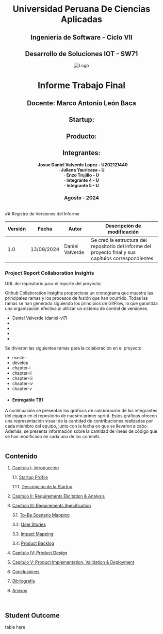 <div style="text-align: center;">

# Universidad Peruana De Ciencias Aplicadas
## Ingeniería de Software - Ciclo VII
## Desarrollo de Soluciones IOT - SW71

<img src="https://upload.wikimedia.org/wikipedia/commons/f/fc/UPC_logo_transparente.png" alt="Logo"/>

# Informe Trabajo Final
## Docente: Marco Antonio León Baca
## Startup: 
## Producto: 
## Integrantes:
**· Josue Daniel Valverde Lopez - U202121440** <br>
**· Juliana Yauricasa - U** <br>
**· Enzo Trujillo - U** <br>
**· Integrante 4 - U** <br>
**· Integrante 5 - U** <br>

### Agosto - 2024

</div>
<br>
## Registro de Versiones del Informe

| Versión | Fecha      | Autor           | Descripción de modificación                                                                           |
|---------|------------|-----------------|-------------------------------------------------------------------------------------------------------|
| 1.0     | 13/08/2024 | Daniel Valverde | Se creó la estructura del repositorio del informe del proyecto final y sus capítulos correspondientes |


### Project Report Collaboration Insights
URL del repositorio para el reporte del proyecto: 

Github Collaboration Insights proporciona un cronograma que muestra las principales ramas y los procesos de fusión que han ocurrido. Todas las ramas se han generado siguiendo los principios de GitFlow, lo que garantiza una organización efectiva al utilizar un sistema de control de versiones.

- Daniel Valverde (daniel-vl7)
-
-
-
-

Se divieron las siguientes ramas para la colaboración en el proyecto:

- master
- develop
- chapter-i
- chapter-ii
- chapter-iii
- chapter-iv
- chapter-v

* #### Entregable TB1

A continuación se presentan los gráficos de colaboración de los integrantes del equipo en el repositorio de nuestro
primer sprint. Estos gráficos ofrecen una representación visual de la cantidad de contribuciones realizadas por cada
miembro del equipo, junto con la fecha en que se llevaron a cabo. Además, se presenta información sobre la cantidad de
líneas de código que se han modificado en cada uno de los commits.

<img src =""></img>

## Contenido 

1. [Capítulo I: Introducción](/docs/chapter-i.md)  

   1.1. [Startup Profile](/docs/chapter-i.md#11-startup-profile)

   1.1.1. [Descripción de la Startup](/docs/chapter-i.md#111-descripci%C3%B3n-de-la-startup)

2. [Capítulo II: Requirements Elicitation & Analysis](/docs/chapter-ii.md)

 
3. [Capítulo III: Requirements Specification](/docs/chapter-iii.md)

   3.1. [To-Be Scenario Mapping](/docs/chapter-iii.md#31-to-be-scenario-mapping)

   3.2. [User Stories](/docs/chapter-iii.md#32-user-stories)

   3.3. [Impact Mapping](/docs/chapter-iii.md#33-impact-mapping)

   3.4. [Product Backlog](/docs/chapter-iii.md#34-product-backlog)

4. [Capítulo IV: Product Design](/docs/chapter-iv.md)



5. [Capítulo V: Product Implementation, Validation & Deployment](/docs/chapter-v.md)

   
6. [Conclusiones](/docs/chapter-vi.md#conclusiones)
7. [Bibliografía](/docs/chapter-vi.md#bibliografía)
8. [Anexos](/docs/chapter-vi.md#anexos)

<br>

## Student Outcome

table here